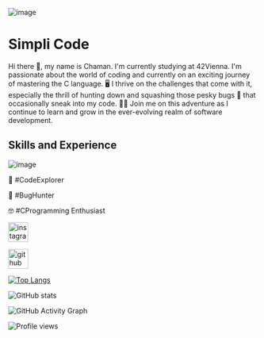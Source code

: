 ![image](https://github.com/JCR-Codes/JCR-Codes/assets/74283859/68146463-03be-4319-a9fb-075eb4e08612)

# Simpli Code

Hi there 👋, my name is Chaman. I'm currently studying at 42Vienna. I'm passionate about the world of coding and currently on an exciting journey of mastering the C language. 🖥️ I thrive on the challenges that come with it, especially the thrill of hunting down and squashing those pesky bugs 🐞 that occasionally sneak into my code. 🕵️‍♂️ Join me on this adventure as I continue to learn and grow in the ever-evolving realm of software development. 

## Skills and Experience
![image](https://github.com/Simpli-Code/Simpli-Code/assets/74283859/65204e2d-48ca-4f14-ab23-3da94992d286)

🚀   #CodeExplorer

🐞   #BugHunter

🤓   #CProgramming Enthusiast

[<img src='https://cdn.jsdelivr.net/npm/simple-icons@3.0.1/icons/instagram.svg' alt='instagram' height='40'>](https://www.instagram.com/simpli__me/)  

[<img src='https://cdn.jsdelivr.net/npm/simple-icons@3.0.1/icons/github.svg' alt='github' height='40'>](https://github.com/Simpli-Code)  

[![Top Langs](https://github-readme-stats.vercel.app/api/top-langs/?username=Simpli-Code)](https://github.com/anuraghazra/github-readme-stats)

![GitHub stats](https://github-readme-stats.vercel.app/api?username=Simpli-Code&show_icons=true)  

![GitHub Activity Graph](https://activity-graph.herokuapp.com/graph?username=Simpli-Code)  

![Profile views](https://gpvc.arturio.dev/Simpli-Code)  
